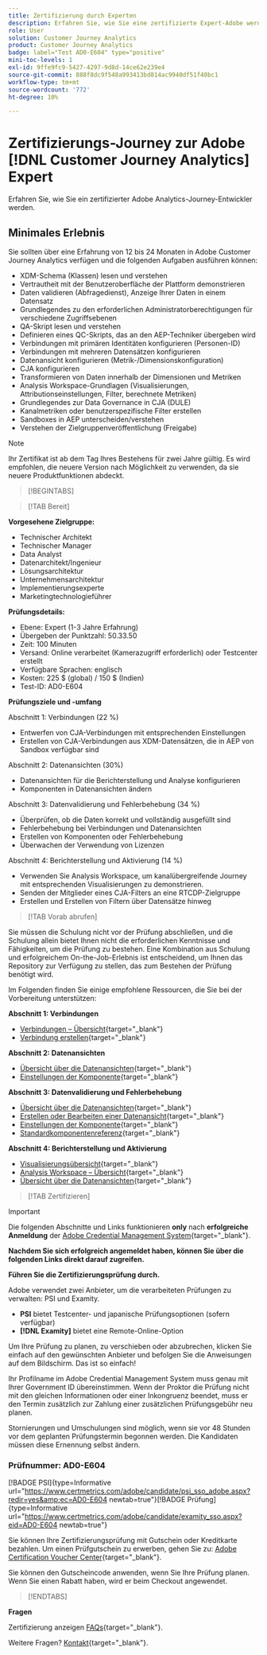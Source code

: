 ```yaml
---
title: Zertifizierung durch Experten
description: Erfahren Sie, wie Sie eine zertifizierte Expert-Adobe werden in [!DNL Customer Journey Analytics]
role: User
solution: Customer Journey Analytics
product: Customer Journey Analytics
badge: label="Test AD0-E604" type="positive"
mini-toc-levels: 1
exl-id: 9ffe9fc9-5427-4297-9d8d-14ce62e239e4
source-git-commit: 888f8dc9f548a993413bd814ac9940df51f40bc1
workflow-type: tm+mt
source-wordcount: '772'
ht-degree: 10%

---
```


# Zertifizierungs-Journey zur Adobe [!DNL Customer Journey Analytics] Expert

Erfahren Sie, wie Sie ein zertifizierter Adobe Analytics-Journey-Entwickler werden.

## Minimales Erlebnis

Sie sollten über eine Erfahrung von 12 bis 24 Monaten in Adobe Customer Journey Analytics verfügen und die folgenden Aufgaben ausführen können:

* XDM-Schema (Klassen) lesen und verstehen
* Vertrautheit mit der Benutzeroberfläche der Plattform demonstrieren
* Daten validieren (Abfragedienst), Anzeige Ihrer Daten in einem Datensatz
* Grundlegendes zu den erforderlichen Administratorberechtigungen für verschiedene Zugriffsebenen
* QA-Skript lesen und verstehen
* Definieren eines QC-Skripts, das an den AEP-Techniker übergeben wird
* Verbindungen mit primären Identitäten konfigurieren (Personen-ID)
* Verbindungen mit mehreren Datensätzen konfigurieren
* Datenansicht konfigurieren (Metrik-/Dimensionskonfiguration)
* CJA konfigurieren
* Transformieren von Daten innerhalb der Dimensionen und Metriken
* Analysis Workspace-Grundlagen (Visualisierungen, Attributionseinstellungen, Filter, berechnete Metriken)
* Grundlegendes zur Data Governance in CJA (DULE)
* Kanalmetriken oder benutzerspezifische Filter erstellen
* Sandboxes in AEP unterscheiden/verstehen
* Verstehen der Zielgruppenveröffentlichung (Freigabe)

>[!NOTE]
>
>Ihr Zertifikat ist ab dem Tag Ihres Bestehens für zwei Jahre gültig. Es wird empfohlen, die neuere Version nach Möglichkeit zu verwenden, da sie neuere Produktfunktionen abdeckt.

>[!BEGINTABS]

>[!TAB Bereit]

**Vorgesehene Zielgruppe:**

* Technischer Architekt
* Technischer Manager
* Data Analyst
* Datenarchitekt/Ingenieur
* Lösungsarchitektur
* Unternehmensarchitektur
* Implementierungsexperte
* Marketingtechnologieführer

**Prüfungsdetails:**

* Ebene: Expert (1-3 Jahre Erfahrung)
* Übergeben der Punktzahl: 50.33.50
* Zeit: 100 Minuten
* Versand: Online verarbeitet (Kamerazugriff erforderlich) oder Testcenter erstellt
* Verfügbare Sprachen: englisch
* Kosten: 225 $ (global) / 150 $ (Indien)
* Test-ID: AD0-E604

**Prüfungsziele und -umfang**

Abschnitt 1: Verbindungen (22 %)

* Entwerfen von CJA-Verbindungen mit entsprechenden Einstellungen
* Erstellen von CJA-Verbindungen aus XDM-Datensätzen, die in AEP von Sandbox verfügbar sind

Abschnitt 2: Datenansichten (30%)

* Datenansichten für die Berichterstellung und Analyse konfigurieren
* Komponenten in Datenansichten ändern

Abschnitt 3: Datenvalidierung und Fehlerbehebung (34 %)

* Überprüfen, ob die Daten korrekt und vollständig ausgefüllt sind
* Fehlerbehebung bei Verbindungen und Datenansichten
* Erstellen von Komponenten oder Fehlerbehebung
* Überwachen der Verwendung von Lizenzen

Abschnitt 4: Berichterstellung und Aktivierung (14 %)

* Verwenden Sie Analysis Workspace, um kanalübergreifende Journey mit entsprechenden Visualisierungen zu demonstrieren.
* Senden der Mitglieder eines CJA-Filters an eine RTCDP-Zielgruppe
* Erstellen und Erstellen von Filtern über Datensätze hinweg

>[!TAB Vorab abrufen]

Sie müssen die Schulung nicht vor der Prüfung abschließen, und die Schulung allein bietet Ihnen nicht die erforderlichen Kenntnisse und Fähigkeiten, um die Prüfung zu bestehen. Eine Kombination aus Schulung und erfolgreichem On-the-Job-Erlebnis ist entscheidend, um Ihnen das Repository zur Verfügung zu stellen, das zum Bestehen der Prüfung benötigt wird.

Im Folgenden finden Sie einige empfohlene Ressourcen, die Sie bei der Vorbereitung unterstützen:

**Abschnitt 1: Verbindungen**

* [Verbindungen – Übersicht](https://experienceleague.adobe.com/docs/analytics-platform/using/cja-connections/overview.html?lang=de){target="_blank"}
* [Verbindung erstellen](https://experienceleague.adobe.com/docs/analytics-platform/using/cja-connections/create-connection.html?lang=de){target="_blank"}

**Abschnitt 2: Datenansichten**

* [Übersicht über die Datenansichten](https://experienceleague.adobe.com/docs/analytics-platform/using/cja-dataviews/data-views.html?lang=de){target="_blank"}
* [Einstellungen der Komponente](https://experienceleague.adobe.com/docs/analytics-platform/using/cja-dataviews/component-settings/overview.html){target="_blank"}

**Abschnitt 3: Datenvalidierung und Fehlerbehebung**

* [Übersicht über die Datenansichten](https://experienceleague.adobe.com/docs/analytics-platform/using/cja-dataviews/data-views.html?lang=de){target="_blank"}
* [Erstellen oder Bearbeiten einer Datenansicht](https://experienceleague.adobe.com/docs/analytics-platform/using/cja-dataviews/create-dataview.html?lang=de){target="_blank"}
* [Einstellungen der Komponente](https://experienceleague.adobe.com/docs/analytics-platform/using/cja-dataviews/component-settings/overview.html){target="_blank"}
* [Standardkomponentenreferenz](https://experienceleague.adobe.com/docs/analytics-platform/using/cja-dataviews/component-reference.html?lang=de){target="_blank"}

**Abschnitt 4: Berichterstellung und Aktivierung**

* [Visualisierungsübersicht](https://experienceleague.adobe.com/docs/analytics-platform/using/cja-workspace/visualizations/freeform-analysis-visualizations.html){target="_blank"}
* [Analysis Workspace – Übersicht](https://experienceleague.adobe.com/docs/analytics-platform/using/cja-workspace/home.html){target="_blank"}
* [Übersicht über die Datenansichten](https://experienceleague.adobe.com/docs/analytics-platform/using/cja-dataviews/data-views.html?lang=de){target="_blank"}

>[!TAB Zertifizieren]

>[!IMPORTANT]
>
>Die folgenden Abschnitte und Links funktionieren **only**  nach **erfolgreiche Anmeldung** der [Adobe Credential Management System](https://www.certmetrics.com/adobe){target="_blank"}.


**Nachdem Sie sich erfolgreich angemeldet haben, können Sie über die folgenden Links direkt darauf zugreifen.**

**Führen Sie die Zertifizierungsprüfung durch.**

Adobe verwendet zwei Anbieter, um die verarbeiteten Prüfungen zu verwalten: PSI und Examity.

* **PSI** bietet Testcenter- und japanische Prüfungsoptionen (sofern verfügbar)
* **[!DNL Examity]** bietet eine Remote-Online-Option

Um Ihre Prüfung zu planen, zu verschieben oder abzubrechen, klicken Sie einfach auf den gewünschten Anbieter und befolgen Sie die Anweisungen auf dem Bildschirm. Das ist so einfach!

Ihr Profilname im Adobe Credential Management System muss genau mit Ihrer Government ID übereinstimmen. Wenn der Proktor die Prüfung nicht mit den gleichen Informationen oder einer Inkongruenz beendet, muss er den Termin zusätzlich zur Zahlung einer zusätzlichen Prüfungsgebühr neu planen.

Stornierungen und Umschulungen sind möglich, wenn sie vor 48 Stunden vor dem geplanten Prüfungstermin begonnen werden. Die Kandidaten müssen diese Ernennung selbst ändern.

### Prüfnummer: AD0-E604

[!BADGE PSI]{type=Informative url="https://www.certmetrics.com/adobe/candidate/psi_sso_adobe.aspx?redir=yes&amp;ec=AD0-E604 newtab=true"}[!BADGE Prüfung]{type=Informative url="https://www.certmetrics.com/adobe/candidate/examity_sso.aspx?eid=AD0-E604 newtab=true"}

Sie können Ihre Zertifizierungsprüfung mit Gutschein oder Kreditkarte bezahlen. Um einen Prüfgutschein zu erwerben, gehen Sie zu: [Adobe Certification Voucher Center](https://market.xvoucher.com/adobe/global){target="_blank"}.

Sie können den Gutscheincode anwenden, wenn Sie Ihre Prüfung planen. Wenn Sie einen Rabatt haben, wird er beim Checkout angewendet.

>[!ENDTABS]

**Fragen**

Zertifizierung anzeigen [FAQs](https://experienceleague.adobe.com/docs/certification/certification/faq.html){target="_blank"}.

Weitere Fragen? [Kontakt](mailto:certif@adobe.com){target="_blank"}.
